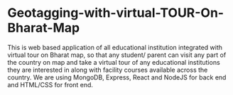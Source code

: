 # Geotagging-with-virtual-TOUR-On-Bharat-Map
This is web based application of all educational institution integrated with virtual tour on Bharat map, so that any student/ parent can visit any part of the country on map and take a virtual tour of any educational institutions they are interested in along with facility courses available across the country. We are using MongoDB, Express, React and NodeJS for back end and HTML/CSS for front end. 
